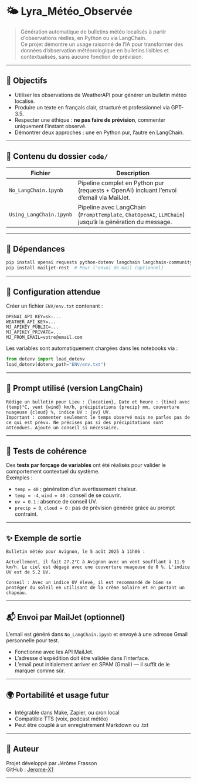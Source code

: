 # 🌤️ Lyra_Météo_Observée

> Génération automatique de bulletins météo localisés à partir d'observations réelles, en Python ou via LangChain.  
> Ce projet démontre un usage raisonné de l’IA pour transformer des données d’observation météorologique en bulletins lisibles et contextualisés, sans aucune fonction de prévision.

---

## 🧭 Objectifs

- Utiliser les observations de WeatherAPI pour générer un bulletin météo localisé.
- Produire un texte en français clair, structuré et professionnel via GPT-3.5.
- Respecter une éthique : **ne pas faire de prévision**, commenter uniquement l’instant observé.
- Démontrer deux approches : une en Python pur, l’autre en LangChain.

---

## 📁 Contenu du dossier `code/`

| Fichier | Description |
|--------|-------------|
| `No_LangChain.ipynb` | Pipeline complet en Python pur (requests + OpenAI) incluant l’envoi d’email via MailJet. |
| `Using_LangChain.ipynb` | Pipeline avec LangChain (`PromptTemplate`, `ChatOpenAI`, `LLMChain`) jusqu’à la génération du message. |

---

## 🔗 Dépendances

```bash
pip install openai requests python-dotenv langchain langchain-community
pip install mailjet-rest  # Pour l'envoi de mail (optionnel)
```

---

## 🔐 Configuration attendue

Créer un fichier `ENV/env.txt` contenant :

```
OPENAI_API_KEY=sk-...
WEATHER_API_KEY=...
MJ_APIKEY_PUBLIC=...
MJ_APIKEY_PRIVATE=...
MJ_FROM_EMAIL=votre@email.com
```

Les variables sont automatiquement chargées dans les notebooks via :

```python
from dotenv import load_dotenv
load_dotenv(dotenv_path="ENV/env.txt")
```

---

## 🧠 Prompt utilisé (version LangChain)

```text
Rédige un bulletin pour Lieu : {location}, Date et heure : {time} avec {temp}°C, vent {wind} km/h, précipitations {precip} mm, couverture nuageuse {cloud} %, indice UV : {uv} UV.
Important : commenter seulement le temps observé mais ne parles pas de ce qui est prévu. Ne précises pas si des précipitations sont attendues. Ajoute un conseil si nécessaire.
```

---

## 🧪 Tests de cohérence

Des **tests par forçage de variables** ont été réalisés pour valider le comportement contextuel du système.  
Exemples :

- `temp = 40` : génération d’un avertissement chaleur.
- `temp = -4`, `wind = 40` : conseil de se couvrir.
- `uv = 0.1` : absence de conseil UV.
- `precip = 0`, `cloud = 0` : pas de prévision générée grâce au prompt contraint.

---

## ✨ Exemple de sortie

```text
Bulletin météo pour Avignon, le 5 août 2025 à 11h06 :

Actuellement, il fait 27.2°C à Avignon avec un vent soufflant à 11.9 km/h. Le ciel est dégagé avec une couverture nuageuse de 0 %. L'indice UV est de 5.2 UV.

Conseil : Avec un indice UV élevé, il est recommandé de bien se protéger du soleil en utilisant de la crème solaire et en portant un chapeau.
```

---

## 📬 Envoi par MailJet (optionnel)

L’email est généré dans `No_LangChain.ipynb` et envoyé à une adresse Gmail personnelle pour test.

- Fonctionne avec les API MailJet.
- L’adresse d’expédition doit être validée dans l’interface.
- L’email peut initialement arriver en SPAM (Gmail) — il suffit de le marquer comme sûr.

---

## 🌍 Portabilité et usage futur

- Intégrable dans Make, Zapier, ou cron local
- Compatible TTS (voix, podcast météo)
- Peut être couplé à un enregistrement Markdown ou .txt

---

## 👤 Auteur

Projet développé par Jérôme Frasson  
GitHub : [Jerome-X1](https://github.com/Jerome-openclassroom)

---
